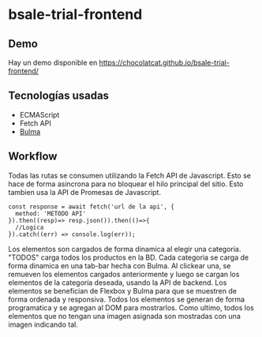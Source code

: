 # bsale-trial-frontend
## Demo
Hay un demo disponible en https://chocolatcat.github.io/bsale-trial-frontend/
## Tecnologías usadas
* ECMAScript
* Fetch API
* [Bulma](https://bulma.io/)
## Workflow
Todas las rutas se consumen utilizando la Fetch API de Javascript. Esto se hace de forma asincrona para no bloquear el hilo principal del sitio. Esto tambien usa la API de Promesas de Javascript.
```
const response = await fetch('url de la api', {
  method: 'METODO API'
}).then((resp)=> resp.json()).then(()=>{
  //Logica
}).catch((err) => console.log(err));
```
Los elementos son cargados de forma dinamica al elegir una categoria. "TODOS" carga todos los productos en la BD.
Cada categoria se carga de forma dinamica en una tab-bar hecha con Bulma. Al clickear una, se remueven los elementos cargados anteriormente y luego se cargan los elementos de la categoría deseada, usando la API de backend.
Los elementos se benefician de Flexbox y Bulma para que se muestren de forma ordenada y responsiva. 
Todos los elementos se generan de forma programatica y se agregan al DOM para mostrarlos.
Como ultimo, todos los elementos que no tengan una imagen asignada son mostradas con una imagen indicando tal.
